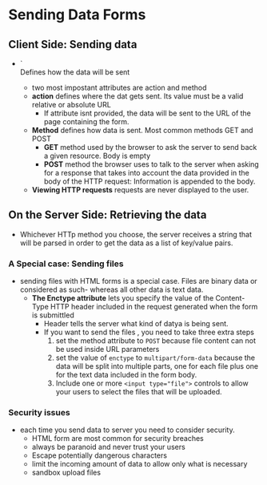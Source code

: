 # Sending Data Forms

## Client Side: Sending data

- `<form> Defines how the data will be sent
  - two most impostant attributes are action and method
  - **action** defines where the dat gets sent. Its value must be a valid relative or absolute URL
    - If attribute isnt provided, the data will be sent to the URL of the page containing the form.
  - **Method** defines how data is sent. Most common methods GET and POST
    - **GET** method used by the browser to ask the server to send back a given resource. Body is empty
    - **POST** method the browser uses to talk to the server when asking for a response that takes into account the data provided in the body of the HTTP request: Information is appended to the body.
  - **Viewing HTTP requests** requests are never displayed to the user. 

## On the Server Side: Retrieving the data

- Whichever HTTp method you choose, the server receives a string that will be parsed in order to get the data as a list of key/value pairs. 

### A Special case: Sending files

- sending files with HTML forms is a special case. Files are binary data or considered as such- whereas all other data is text data.
  - **The Enctype attribute** lets you specify the value of the Content-Type HTTP header included in the request generated when the form is submittled
    - Header tells the server what kind of datya is being sent.
    - If you want to send the files , you need to take three extra steps
      1. set the method attribute to `POST` because file content can not be used inside URL parameters
      2. set the value of `enctype` to `multipart/form-data` because the data will be split into multiple parts, one for each file plus one for the text data included in the form body.
      3. Include one or more `<input type="file">` controls to allow your users to select the files that will be uploaded.

### Security issues

- each time you send data to server you need to consider security.
  - HTML form are most common for security breaches
  - always be paranoid and never trust your users
  - Escape potentially dangerous characters
  - limit the incoming amount of data to allow only what is necessary
  - sandbox upload files
